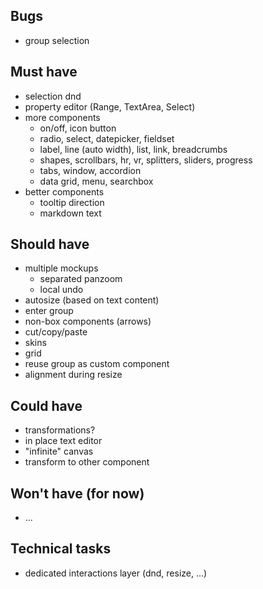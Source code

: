 ## Bugs
 - group selection

## Must have
 - selection dnd
 - property editor (Range, TextArea, Select)
 - more components
   - on/off, icon button
   - radio, select, datepicker, fieldset
   - label, line (auto width), list, link, breadcrumbs
   - shapes, scrollbars, hr, vr, splitters, sliders, progress
   - tabs, window, accordion
   - data grid, menu, searchbox
 - better components
   - tooltip direction
   - markdown text

## Should have
 - multiple mockups
   - separated panzoom
   - local undo
 - autosize (based on text content)
 - enter group
 - non-box components (arrows)
 - cut/copy/paste
 - skins
 - grid
 - reuse group as custom component
 - alignment during resize

## Could have
 - transformations?
 - in place text editor
 - "infinite" canvas
 - transform to other component

## Won't have (for now)
 - …

## Technical tasks
 - dedicated interactions layer (dnd, resize, ...)
